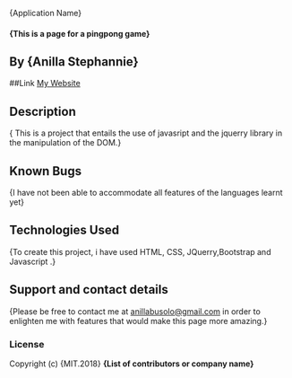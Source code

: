{Application Name}
#### {This is a page for a pingpong game}
## By **{Anilla Stephannie}**
##Link
[My Website]( https://anillab.github.io/BDD-practise/)
## Description
{ This is a project that entails the use of javasript and the jquerry library in the
manipulation of the DOM.}

## Known Bugs
{I have not been able to accommodate all features of the languages learnt yet}
## Technologies Used
{To create this project, i have used HTML, CSS, JQuerry,Bootstrap and Javascript .}
## Support and contact details
{Please be free to contact me at anillabusolo@gmail.com in order to enlighten me with  features that would make this page more amazing.}
### License
Copyright (c) {MIT.2018} **{List of contributors or company name}**
